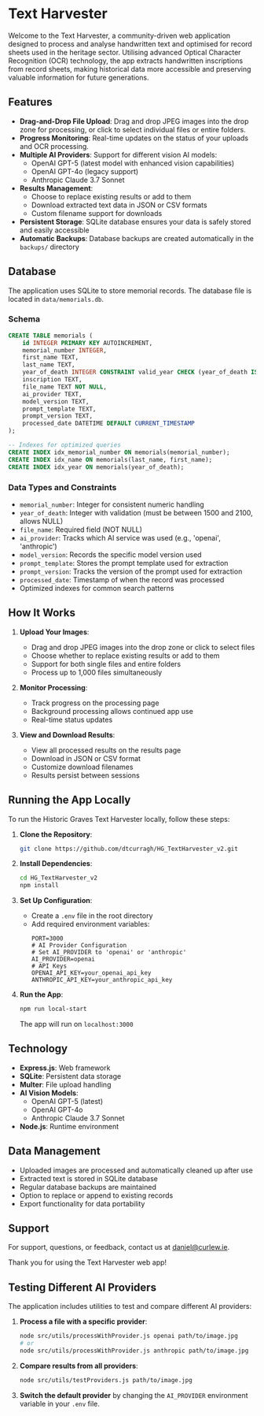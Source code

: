 # Text Harvester

Welcome to the Text Harvester, a community-driven web application designed to process and analyse handwritten text and optimised for record sheets used in the heritage sector. Utilising advanced Optical Character Recognition (OCR) technology, the app extracts handwritten inscriptions from record sheets, making historical data more accessible and preserving valuable information for future generations.

## Features

- **Drag-and-Drop File Upload**: Drag and drop JPEG images into the drop zone for processing, or click to select individual files or entire folders.
- **Progress Monitoring**: Real-time updates on the status of your uploads and OCR processing.
- **Multiple AI Providers**: Support for different vision AI models:
  - OpenAI GPT-5 (latest model with enhanced vision capabilities)
  - OpenAI GPT-4o (legacy support)
  - Anthropic Claude 3.7 Sonnet
- **Results Management**: 
  - Choose to replace existing results or add to them
  - Download extracted text data in JSON or CSV formats
  - Custom filename support for downloads
- **Persistent Storage**: SQLite database ensures your data is safely stored and easily accessible
- **Automatic Backups**: Database backups are created automatically in the `backups/` directory

## Database

The application uses SQLite to store memorial records. The database file is located in `data/memorials.db`.

### Schema
```sql
CREATE TABLE memorials (
    id INTEGER PRIMARY KEY AUTOINCREMENT,
    memorial_number INTEGER,
    first_name TEXT,
    last_name TEXT,
    year_of_death INTEGER CONSTRAINT valid_year CHECK (year_of_death IS NULL OR (year_of_death > 1500 AND year_of_death <= 2100 AND typeof(year_of_death) = 'integer')),
    inscription TEXT,
    file_name TEXT NOT NULL,
    ai_provider TEXT,
    model_version TEXT,
    prompt_template TEXT,
    prompt_version TEXT,
    processed_date DATETIME DEFAULT CURRENT_TIMESTAMP
);

-- Indexes for optimized queries
CREATE INDEX idx_memorial_number ON memorials(memorial_number);
CREATE INDEX idx_name ON memorials(last_name, first_name);
CREATE INDEX idx_year ON memorials(year_of_death);
```

### Data Types and Constraints
- `memorial_number`: Integer for consistent numeric handling
- `year_of_death`: Integer with validation (must be between 1500 and 2100, allows NULL)
- `file_name`: Required field (NOT NULL)
- `ai_provider`: Tracks which AI service was used (e.g., 'openai', 'anthropic')
- `model_version`: Records the specific model version used
- `prompt_template`: Stores the prompt template used for extraction
- `prompt_version`: Tracks the version of the prompt used for extraction
- `processed_date`: Timestamp of when the record was processed
- Optimized indexes for common search patterns

## How It Works

1. **Upload Your Images**:
   - Drag and drop JPEG images into the drop zone or click to select files
   - Choose whether to replace existing results or add to them
   - Support for both single files and entire folders
   - Process up to 1,000 files simultaneously

2. **Monitor Processing**:
   - Track progress on the processing page
   - Background processing allows continued app use
   - Real-time status updates

3. **View and Download Results**:
   - View all processed results on the results page
   - Download in JSON or CSV format
   - Customize download filenames
   - Results persist between sessions

## Running the App Locally

To run the Historic Graves Text Harvester locally, follow these steps:

1. **Clone the Repository**:
   ```sh
   git clone https://github.com/dtcurragh/HG_TextHarvester_v2.git
   ```

2. **Install Dependencies**:
   ```sh
   cd HG_TextHarvester_v2
   npm install
   ```

3. **Set Up Configuration**:
   - Create a `.env` file in the root directory
   - Add required environment variables:
     ```
     PORT=3000
     # AI Provider Configuration
     # Set AI_PROVIDER to 'openai' or 'anthropic'
     AI_PROVIDER=openai
     # API Keys
     OPENAI_API_KEY=your_openai_api_key
     ANTHROPIC_API_KEY=your_anthropic_api_key
     ```

4. **Run the App**:
   ```sh
   npm run local-start
   ```
   The app will run on `localhost:3000`

## Technology

- **Express.js**: Web framework
- **SQLite**: Persistent data storage
- **Multer**: File upload handling
- **AI Vision Models**: 
  - OpenAI GPT-5 (latest)
  - OpenAI GPT-4o
  - Anthropic Claude 3.7 Sonnet
- **Node.js**: Runtime environment

## Data Management

- Uploaded images are processed and automatically cleaned up after use
- Extracted text is stored in SQLite database
- Regular database backups are maintained
- Option to replace or append to existing records
- Export functionality for data portability

## Support

For support, questions, or feedback, contact us at [daniel@curlew.ie](daniel@curlew.ie).

Thank you for using the Text Harvester web app!

## Testing Different AI Providers

The application includes utilities to test and compare different AI providers:

1. **Process a file with a specific provider**:
   ```sh
   node src/utils/processWithProvider.js openai path/to/image.jpg
   # or
   node src/utils/processWithProvider.js anthropic path/to/image.jpg
   ```

2. **Compare results from all providers**:
   ```sh
   node src/utils/testProviders.js path/to/image.jpg
   ```

3. **Switch the default provider** by changing the `AI_PROVIDER` environment variable in your `.env` file.
